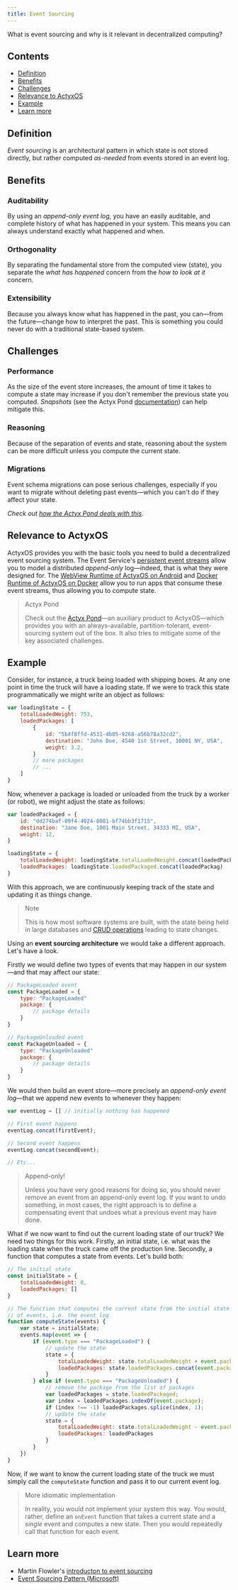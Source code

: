 ```yaml
---
title: Event Sourcing
---
```


What is event sourcing and why is it relevant in decentralized computing?

## Contents

- [Definition](#definition)
- [Benefits](#benfits)
- [Challenges](#challenges)
- [Relevance to ActyxOS](#relevance-to-actyxos)
- [Example](#example)
- [Learn more](#learn-more)

## Definition

_Event sourcing_ is an architectural pattern in which state is not stored directly, but rather computed _as-needed_ from events stored in an event log.

## Benefits

### Auditability

By using an _append-only event log_, you have an easily auditable, and complete history of what has happened in your system. This means you can always understand exactly what happened and when.

### Orthogonality

By separating the fundamental store from the computed view (state), you separate the _what has happened_ concern from the _how to look at it_ concern.

### Extensibility

Because you always know what has happened in the past, you can&mdash;from the future&mdash;change how to interpret the past. This is something you could never do with a traditional state-based system.

## Challenges

### Performance

As the size of the event store increases, the amount of time it takes to compute a state may increase if you don't remember the previous state you computed. _Snapshots_ (see the Actyx Pond [documentation](../../pond/guides/snapshots.md)) can help mitigate this.

### Reasoning

Because of the separation of events and state, reasoning about the system can be more difficult unless you compute the current state.

### Migrations

Event schema migrations can pose serious challenges, especially if you want to migrate without deleting past events&mdash;which you can't do if they affect your state.

_Check out [how the Actyx Pond deals with this](../../pond/guides/types.md)_.

## Relevance to ActyxOS

ActyxOS provides you with the basic tools you need to build a decentralized event sourcing system. The Event Service's [persistent event streams](../guides/event-streams.md) allow you to model a distributed _append-only_ log&mdash;indeed, that is what they were designed for. The [WebView Runtime of ActyxOS on Android](../advanced-guides/actyxos-on-android.md) and [Docker Runtime of ActyxOS on Docker](../advanced-guides/actyxos-on-docker.md) allow you to run apps that consume these event streams, thus allowing you to compute state.

> Actyx Pond
>
> Check out the [Actyx Pond](../../pond/introduction)&mdash;an auxiliary product to ActyxOS&mdash;which provides you with an always-available, partition-tolerant, event-sourcing system out of the box. It also tries to mitigate some of the key associated challenges.

## Example

Consider, for instance, a truck being loaded with shipping boxes. At any one point in time the truck will have a loading state. If we were to track this state programmatically we might write an object as follows:

```js
var loadingState = {
    totalLoadedWeight: 753,
    loadedPackages: [
        {
            id: "5b4f8ffd-4531-4b05-9268-a56b78a32cd2",
            destination: "John Doe, 4540 1st Street, 10001 NY, USA",
            weight: 3.2,
        }
        // more packages
        // ...
    ]
}
```

Now, whenever a package is loaded or unloaded from the truck by a worker (or robot), we might adjust the state as follows:

```js
var loadedPackaged = {
    id: "dd274baf-09f4-4024-8081-bf74bb3f1715",
    destination: "Jane Doe, 1001 Main Street, 34333 MI, USA",
    weight: 12,
}

loadingState = {
    totalLoadedWeight: loadingState.totalLoadedWeight.concat(loadedPackage.weight),
    loadedPackages: loadingState.loadedPackaged.concat(loadedPackag)
}
```

With this approach, we are continuously keeping track of the state and updating it as things change.

> Note
>
> This is how most software systems are built, with the state being held in large databases and [CRUD operations](https://en.wikipedia.org/wiki/Create,_read,_update_and_delete) leading to state changes.

Using an **event sourcing architecture** we would take a different approach. Let's have a look.

Firstly we would define two types of events that may happen in our system&mdash;and that may affect our state:

```js
// PackageLoaded event
const PackageLoaded = {
    type: "PackageLoaded"
    package: {
        // package details
    }
}

// PackageUnloaded event
const PackageUnloaded = {
    type: "PackageUnloaded"
    package: {
        // package details
    }
}
```

We would then build an event store&mdash;more precisely an _append-only event log_&mdash;that we append new events to whenever they happen:

```js
var eventLog = [] // initially nothing has happened

// First event happens
eventLog.concat(firstEvent);

// Second event happens
eventLog.concat(secondEvent);

// Etc...
```

> Append-only!
>
> Unless you have very good reasons for doing so, you should never remove an event from an append-only event log. If you want to undo something, in most cases, the right approach is to define a compensating event that undoes what a previous event may have done.

What if we now want to find out the current loading state of our truck? We need two things for this work. Firstly, an initial state, i.e. what was the loading state when the truck came off the production line. Secondly, a function that computes a state from events. Let's build both:

```js
// The initial state
const initialState = {
    totalLoadedWeight: 0,
    loadedPackages: []
}

// The function that computes the current state from the initial state and a list
// of events, i.e. the event log
function computeState(events) {
    var state = initialState;
    events.map(event => {
        if (event.type === "PackageLoaded") {
            // update the state
            state = {
                totalLoadedWeight: state.totalLoadedWeight + event.package.weight,
                loadedPackages: state.loadedPackages.concat(event.package),
            }
        } else if (event.type === "PackageUnloaded") {
            // remove the package from the list of packages
            var loadedPackages = state.loadedPackaged;
            var index = loadedPackages.indexOf(event.package);
            if (index !== -1) loadedPackages.splice(index, 1);
            // update the state
            state = {
                totalLoadedWeight: state.totalLoadedWeight - event.package.weight,
                loadedPackages: loadedPackages
            }
        }
    })
}
```

Now, if we want to know the current loading state of the truck we must simply call the `computeState` function and pass it to our current event log.

> More idiomatic implementation
>
> In reality, you would not implement your system this way. You would, rather, define an `onEvent` function that takes a current state and a _single_ event and computes a new state. Then you would repeatedly call that function for each event.

## Learn more
- Martin Flowler's [introducton to event sourcing](https://martinfowler.com/eaaDev/EventSourcing.html)
- [Event Sourcing Pattern (Microsoft)](https://docs.microsoft.com/en-us/azure/architecture/patterns/event-sourcing)

